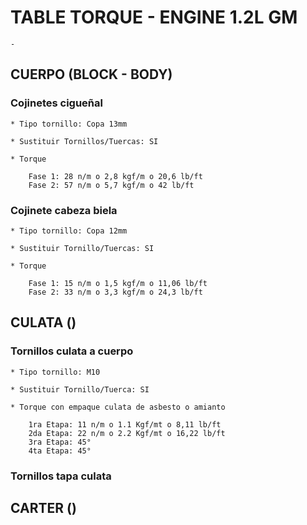 
# TABLE TORQUE - ENGINE 1.2L GM

    -  

## CUERPO (BLOCK - BODY)

### Cojinetes cigueñal

    * Tipo tornillo: Copa 13mm
    
    * Sustituir Tornillos/Tuercas: SI
    
    * Torque

        Fase 1: 28 n/m o 2,8 kgf/m o 20,6 lb/ft
        Fase 2: 57 n/m o 5,7 kgf/m o 42 lb/ft

### Cojinete cabeza biela

    * Tipo tornillo: Copa 12mm
    
    * Sustituir Tornillo/Tuercas: SI

    * Torque
        
        Fase 1: 15 n/m o 1,5 kgf/m o 11,06 lb/ft
        Fase 2: 33 n/m o 3,3 kgf/m o 24,3 lb/ft

## CULATA ()

### Tornillos culata a cuerpo

    * Tipo tornillo: M10

    * Sustituir Tornillo/Tuerca: SI
    
    * Torque con empaque culata de asbesto o amianto

        1ra Etapa: 11 n/m o 1.1 Kgf/mt o 8,11 lb/ft
        2da Etapa: 22 n/m o 2.2 Kgf/mt o 16,22 lb/ft  
        3ra Etapa: 45°
        4ta Etapa: 45°

### Tornillos tapa culata

## CARTER ()
